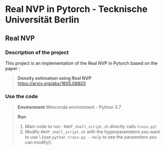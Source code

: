 # Real NVP in Pytorch - Tecknische Universität Berlin

## Real NVP

### Description of the project
This project is an implementation of the Real NVP in Pytorch based on the paper :

> **Density estimation using Real NVP** \
> https://arxiv.org/abs/1605.08803

### Use the code
> **Environment**
> Miniconda environment - Python 3.7

> **Run**
> 1. Main code to run : `RNVP_shell_script.sh` directly calls `train.py`\
> 2. Modify `RNVP_shell_script.sh` with the hyperparameters you want to use \ (use `python train.py --help` to see the parameters you can modify)\
